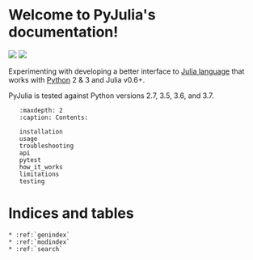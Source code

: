 Welcome to PyJulia's documentation!
===================================

[![](https://travis-ci.org/JuliaPy/pyjulia.svg?branch=master)](https://travis-ci.org/JuliaPy/pyjulia "Build Status")
[![](https://ci.appveyor.com/api/projects/status/github/JuliaPy/pyjulia?svg=true)](https://ci.appveyor.com/project/Keno/pyjulia "Build status")

<!--
Note: using "title text" instead of "alt text" to workaround the
recommonmark issue:
https://github.com/rtfd/recommonmark/issues/88#issuecomment-461822498
-->

Experimenting with developing a better interface to
[Julia language](https://julialang.org/) that works with
[Python](https://www.python.org/) 2 & 3 and Julia v0.6+.

PyJulia is tested against Python versions 2.7, 3.5, 3.6, and 3.7.

``` toctree::
   :maxdepth: 2
   :caption: Contents:

   installation
   usage
   troubleshooting
   api
   pytest
   how_it_works
   limitations
   testing
```

Indices and tables
==================

``` eval_rst
* :ref:`genindex`
* :ref:`modindex`
* :ref:`search`
```
